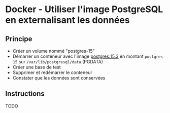 # Docker - Utiliser l'image PostgreSQL en externalisant les données

## Principe

* Créer un volume nommé "postgres-15"
* Démarrer un conteneur avec l'image [postgres:15.3](https://hub.docker.com/_/postgres) en montant `postgres-15` sur `/var/lib/postgresql/data` (PGDATA)
* Créer une base de test
* Supprimer et redémarrer le conteneur
* Constater que les données sont conservées

## Instructions

TODO
